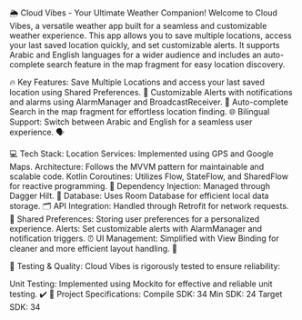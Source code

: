 🌦️ Cloud Vibes - Your Ultimate Weather Companion!
Welcome to Cloud Vibes, a versatile weather app built for a seamless and customizable weather experience. This app allows you to save multiple locations, access your last saved location quickly, and set customizable alerts. It supports Arabic and English languages for a wider audience and includes an auto-complete search feature in the map fragment for easy location discovery.

🔥 Key Features:
Save Multiple Locations and access your last saved location using Shared Preferences. 📍
Customizable Alerts with notifications and alarms using AlarmManager and BroadcastReceiver. 🔔
Auto-complete Search in the map fragment for effortless location finding. 🌐
Bilingual Support: Switch between Arabic and English for a seamless user experience. 🗣️

💻 Tech Stack:
Location Services: Implemented using GPS and Google Maps.
Architecture: Follows the MVVM pattern for maintainable and scalable code.
Kotlin Coroutines: Utilizes Flow, StateFlow, and SharedFlow for reactive programming. 🔄
Dependency Injection: Managed through Dagger Hilt. 💉
Database: Uses Room Database for efficient local data storage. 🗂️
API Integration: Handled through Retrofit for network requests. 📡
Shared Preferences: Storing user preferences for a personalized experience.
Alerts: Set customizable alerts with AlarmManager and notification triggers. ⏰
UI Management: Simplified with View Binding for cleaner and more efficient layout handling. 🎨

🧪 Testing & Quality:
Cloud Vibes is rigorously tested to ensure reliability:

Unit Testing: Implemented using Mockito for effective and reliable unit testing. ✔️
🎯 Project Specifications:
Compile SDK: 34
Min SDK: 24
Target SDK: 34
